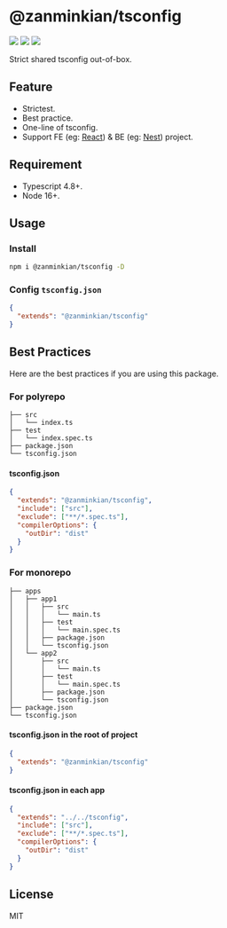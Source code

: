 # @zanminkian/tsconfig

[![](https://img.shields.io/npm/l/@zanminkian/tsconfig.svg)](https://github.com/zanminkian/tsconfig/blob/master/LICENSE)
[![](https://img.shields.io/npm/v/@zanminkian/tsconfig.svg)](https://www.npmjs.com/package/@zanminkian/tsconfig)
[![](https://img.shields.io/npm/dm/@zanminkian/tsconfig.svg)](https://www.npmjs.com/package/@zanminkian/tsconfig)

Strict shared tsconfig out-of-box.

## Feature

- Strictest.
- Best practice.
- One-line of tsconfig.
- Support FE (eg: [React](https://github.com/facebook/react)) & BE (eg: [Nest](https://github.com/nestjs/nest)) project.

## Requirement

- Typescript 4.8+.
- Node 16+.

## Usage

### Install

```bash
npm i @zanminkian/tsconfig -D
```

### Config `tsconfig.json`

```json
{
  "extends": "@zanminkian/tsconfig"
}
```

## Best Practices

Here are the best practices if you are using this package.

### For polyrepo

```
├── src
│   └── index.ts
├── test
│   └── index.spec.ts
├── package.json
└── tsconfig.json
```

#### tsconfig.json

```json
{
  "extends": "@zanminkian/tsconfig",
  "include": ["src"],
  "exclude": ["**/*.spec.ts"],
  "compilerOptions": {
    "outDir": "dist"
  }
}
```

### For monorepo

```
├── apps
│   ├── app1
│   │   ├── src
│   │   │   └── main.ts
│   │   ├── test
│   │   │   └── main.spec.ts
│   │   ├── package.json
│   │   └── tsconfig.json
│   └── app2
│       ├── src
│       │   └── main.ts
│       ├── test
│       │   └── main.spec.ts
│       ├── package.json
│       └── tsconfig.json
├── package.json
└── tsconfig.json
```

#### tsconfig.json in the root of project

```json
{
  "extends": "@zanminkian/tsconfig"
}
```

#### tsconfig.json in each app

```json
{
  "extends": "../../tsconfig",
  "include": ["src"],
  "exclude": ["**/*.spec.ts"],
  "compilerOptions": {
    "outDir": "dist"
  }
}
```

## License
MIT
